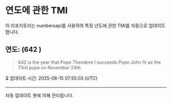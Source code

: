 
# 연도에 관한 TMI

이 리포지토리는 numbersapi를 사용하여 특정 년도에 관한 TMI를 자동으로 업데이트합니다.

## 연도: (642 )
> 642 is the year that Pope Theodore I succeeds Pope John IV as the 73rd pope on November 24th.

⏳ 업데이트 시간: 2025-08-15 07:55:03 (UTC)

---
자동 업데이트 봇에 의해 관리됩니다.
